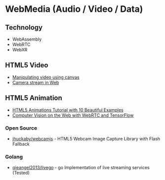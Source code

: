 # WebMedia (Audio / Video / Data)


## Technology
- WebAssembly
- WebRTC
- WebXR


## HTML5 Video

- [Manipulating video using canvas](https://developer.mozilla.org/en-US/docs/Web/API/Canvas_API/Manipulating_video_using_canvas)
- [Camera stream in Web](https://jolicode.com/blog/camera-stream-in-web)


## HTML5 Animation

- [HTML5 Animations Tutorial with 10 Beautiful Examples](https://cloudinary.com/blog/creating_html5_animations)
- [Computer Vision on the Web with WebRTC and TensorFlow](https://webrtchacks.com/webrtc-cv-tensorflow/)

### Open Source

- [jhuckaby/webcamjs](https://github.com/jhuckaby/webcamjs) - HTML5 Webcam Image Capture Library with Flash Fallback


### Golang

- [qieangel2013/livego](https://github.com/qieangel2013/livego) - go Implementation of live streaming services (Tested)

